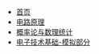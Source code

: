 <!-- docs/_sidebar.md -->

* [首页](/)
* [电路原理](circuit/README.md)
* [概率论与数理统计](probability_statistics/README.md)
* [电子技术基础-模拟部分](analog_ET/README.md)

